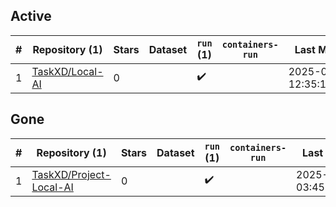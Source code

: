 ## Active
| # | Repository (1) | Stars | Dataset | `run` (1) | `containers-run` | Last Modified |
| --- | --- | --- | --- | --- | --- | --- |
| 1 | [TaskXD/Local-AI](https://github.com/TaskXD/Local-AI) | 0 |  | :heavy_check_mark: |  | 2025-05-31 12:35:18+00:00 |

## Gone
| # | Repository (1) | Stars | Dataset | `run` (1) | `containers-run` | Last Modified |
| --- | --- | --- | --- | --- | --- | --- |
| 1 | [TaskXD/Project-Local-AI](https://github.com/TaskXD/Project-Local-AI) | 0 |  | :heavy_check_mark: |  | 2025-05-31 03:45:21+00:00 |
